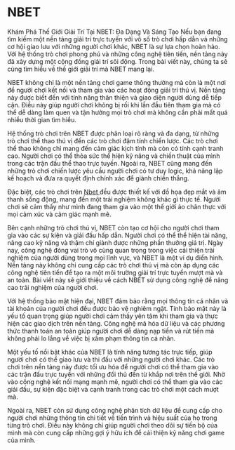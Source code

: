 # NBET
 Khám Phá Thế Giới Giải Trí Tại NBET: Đa Dạng Và Sáng Tạo
Nếu bạn đang tìm kiếm một nền tảng giải trí trực tuyến với vô số trò chơi hấp dẫn và những cơ hội giao lưu với những người chơi khác, NBET là sự lựa chọn hoàn hảo. Với hệ thống trò chơi phong phú và những công nghệ tiên tiến, nền tảng này đã xây dựng một cộng đồng giải trí sôi động. Trong bài viết này, chúng ta sẽ cùng tìm hiểu về thế giới giải trí mà NBET mang lại.

NBET không chỉ là một nền tảng chơi game thông thường mà còn là một nơi để người chơi kết nối và tham gia vào các hoạt động giải trí thú vị. Nền tảng này được biết đến với tính năng thân thiện và giao diện người dùng dễ tiếp cận. Điều này giúp người chơi không bị rối khi lần đầu tiên tham gia mà có thể dễ dàng làm quen và tận hưởng mọi trò chơi mà không cần phải mất quá nhiều thời gian tìm hiểu.

Hệ thống trò chơi trên NBET được phân loại rõ ràng và đa dạng, từ những trò chơi thể thao thú vị đến các trò chơi đậm tính chiến lược. Các trò chơi thể thao không chỉ mang đến cảm giác kịch tính mà còn có tính cạnh tranh cao. Người chơi có thể thỏa sức thể hiện kỹ năng và chiến thuật của mình trong các trận đấu thể thao trực tuyến. Ngoài ra, NBET cũng mang đến những trò chơi chiến lược yêu cầu người chơi có tư duy logic, khả năng lập kế hoạch và đưa ra quyết định chính xác để giành chiến thắng.

Đặc biệt, các trò chơi trên  <a href="https://nbet-vi.com"> Nbet </a> đều được thiết kế với đồ họa đẹp mắt và âm thanh sống động, mang đến một trải nghiệm không khác gì thực tế. Người chơi sẽ cảm thấy như mình đang tham gia vào một thế giới ảo chân thực với mọi cảm xúc và cảm giác mạnh mẽ.

Bên cạnh những trò chơi thú vị, NBET còn tạo cơ hội cho người chơi tham gia vào các sự kiện và giải đấu hấp dẫn. Người chơi có thể thể hiện tài năng, nâng cao kỹ năng và thậm chí giành được những phần thưởng giá trị.
Ngày nay, công nghệ đóng vai trò vô cùng quan trọng trong việc cải thiện trải nghiệm của người dùng trong mọi lĩnh vực, và NBET là một ví dụ điển hình. Nền tảng này không chỉ cung cấp các trò chơi thú vị mà còn áp dụng các công nghệ tiên tiến để tạo ra một môi trường giải trí trực tuyến mượt mà và an toàn. Bài viết này sẽ giới thiệu về cách NBET sử dụng công nghệ để nâng cao trải nghiệm của người chơi.

Với hệ thống bảo mật hiện đại, NBET đảm bảo rằng mọi thông tin cá nhân và tài khoản của người chơi đều được bảo vệ nghiêm ngặt. Tính bảo mật này là yếu tố quan trọng giúp người chơi cảm thấy yên tâm khi tham gia và thực hiện các giao dịch trên nền tảng. Công nghệ mã hóa dữ liệu và các phương thức thanh toán an toàn giúp người chơi dễ dàng nạp tiền và rút tiền mà không phải lo lắng về việc bị xâm phạm thông tin cá nhân.

Một yếu tố nổi bật khác của NBET là tính năng tương tác trực tiếp, giúp người chơi có thể giao lưu và thi đấu với những người chơi khác. Các trò chơi trên nền tảng này được tối ưu hóa để người chơi có thể tham gia vào các trận đấu trực tuyến với những đối thủ đến từ khắp nơi trên thế giới. Nhờ vào công nghệ kết nối mạng mạnh mẽ, người chơi có thể tham gia vào các giải đấu, sự kiện đặc biệt và cạnh tranh trong các trò chơi một cách mượt mà.

Ngoài ra, NBET còn sử dụng công nghệ phân tích dữ liệu để cung cấp cho người chơi những thông tin chi tiết về tiến trình và hiệu suất của họ trong từng trò chơi. Điều này không chỉ giúp người chơi theo dõi sự tiến bộ của mình mà còn cung cấp những gợi ý hữu ích để cải thiện kỹ năng chơi game của mình.
